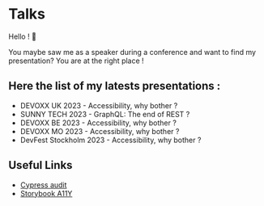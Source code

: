 # Talks

Hello ! 👋

You maybe saw me as a speaker during a conference and want to find my presentation? You are at the right place !

## Here the list of my latests presentations :
- DEVOXX UK 2023 - Accessibility, why bother ? 
- SUNNY TECH 2023 - GraphQL: The end of REST ?
- DEVOXX BE 2023 - Accessibility, why bother ? 
- DEVOXX MO 2023 - Accessibility, why bother ?
- DevFest Stockholm 2023 - Accessibility, why bother ?

## Useful Links
- [Cypress audit](https://mfrachet.github.io/cypress-audit/guides/pa11y/installation.html#the-server-configuration)
- [Storybook A11Y](https://storybook.js.org/blog/automate-accessibility-tests-with-storybook/)
